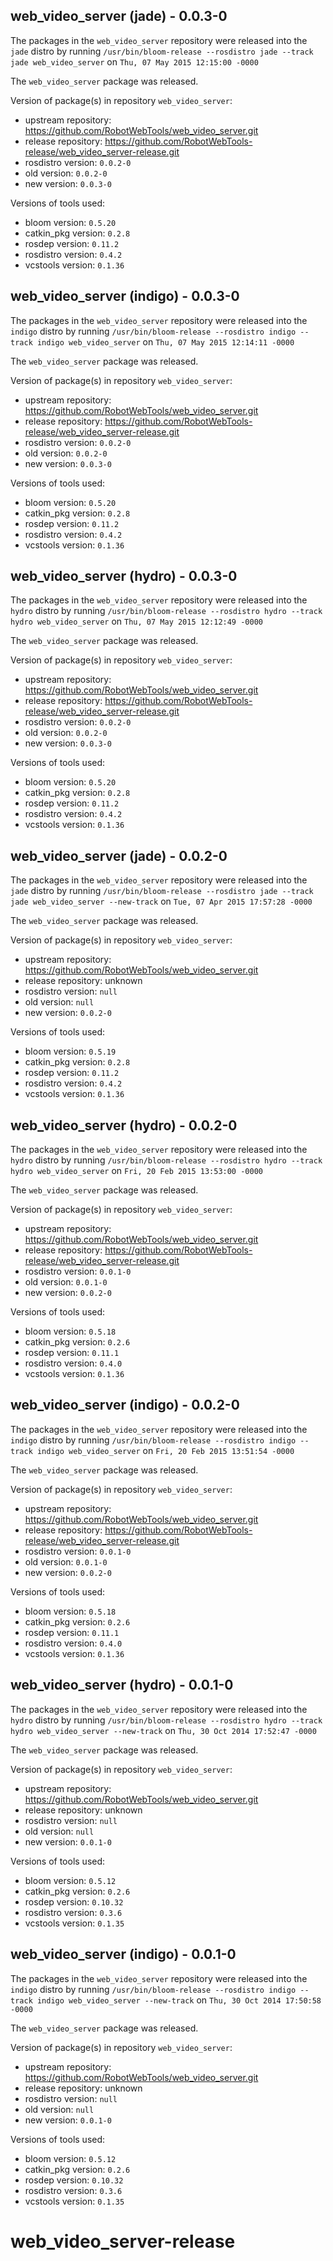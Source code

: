 ## web_video_server (jade) - 0.0.3-0

The packages in the `web_video_server` repository were released into the `jade` distro by running `/usr/bin/bloom-release --rosdistro jade --track jade web_video_server` on `Thu, 07 May 2015 12:15:00 -0000`

The `web_video_server` package was released.

Version of package(s) in repository `web_video_server`:
- upstream repository: https://github.com/RobotWebTools/web_video_server.git
- release repository: https://github.com/RobotWebTools-release/web_video_server-release.git
- rosdistro version: `0.0.2-0`
- old version: `0.0.2-0`
- new version: `0.0.3-0`

Versions of tools used:
- bloom version: `0.5.20`
- catkin_pkg version: `0.2.8`
- rosdep version: `0.11.2`
- rosdistro version: `0.4.2`
- vcstools version: `0.1.36`


## web_video_server (indigo) - 0.0.3-0

The packages in the `web_video_server` repository were released into the `indigo` distro by running `/usr/bin/bloom-release --rosdistro indigo --track indigo web_video_server` on `Thu, 07 May 2015 12:14:11 -0000`

The `web_video_server` package was released.

Version of package(s) in repository `web_video_server`:
- upstream repository: https://github.com/RobotWebTools/web_video_server.git
- release repository: https://github.com/RobotWebTools-release/web_video_server-release.git
- rosdistro version: `0.0.2-0`
- old version: `0.0.2-0`
- new version: `0.0.3-0`

Versions of tools used:
- bloom version: `0.5.20`
- catkin_pkg version: `0.2.8`
- rosdep version: `0.11.2`
- rosdistro version: `0.4.2`
- vcstools version: `0.1.36`


## web_video_server (hydro) - 0.0.3-0

The packages in the `web_video_server` repository were released into the `hydro` distro by running `/usr/bin/bloom-release --rosdistro hydro --track hydro web_video_server` on `Thu, 07 May 2015 12:12:49 -0000`

The `web_video_server` package was released.

Version of package(s) in repository `web_video_server`:
- upstream repository: https://github.com/RobotWebTools/web_video_server.git
- release repository: https://github.com/RobotWebTools-release/web_video_server-release.git
- rosdistro version: `0.0.2-0`
- old version: `0.0.2-0`
- new version: `0.0.3-0`

Versions of tools used:
- bloom version: `0.5.20`
- catkin_pkg version: `0.2.8`
- rosdep version: `0.11.2`
- rosdistro version: `0.4.2`
- vcstools version: `0.1.36`


## web_video_server (jade) - 0.0.2-0

The packages in the `web_video_server` repository were released into the `jade` distro by running `/usr/bin/bloom-release --rosdistro jade --track jade web_video_server --new-track` on `Tue, 07 Apr 2015 17:57:28 -0000`

The `web_video_server` package was released.

Version of package(s) in repository `web_video_server`:
- upstream repository: https://github.com/RobotWebTools/web_video_server.git
- release repository: unknown
- rosdistro version: `null`
- old version: `null`
- new version: `0.0.2-0`

Versions of tools used:
- bloom version: `0.5.19`
- catkin_pkg version: `0.2.8`
- rosdep version: `0.11.2`
- rosdistro version: `0.4.2`
- vcstools version: `0.1.36`


## web_video_server (hydro) - 0.0.2-0

The packages in the `web_video_server` repository were released into the `hydro` distro by running `/usr/bin/bloom-release --rosdistro hydro --track hydro web_video_server` on `Fri, 20 Feb 2015 13:53:00 -0000`

The `web_video_server` package was released.

Version of package(s) in repository `web_video_server`:
- upstream repository: https://github.com/RobotWebTools/web_video_server.git
- release repository: https://github.com/RobotWebTools-release/web_video_server-release.git
- rosdistro version: `0.0.1-0`
- old version: `0.0.1-0`
- new version: `0.0.2-0`

Versions of tools used:
- bloom version: `0.5.18`
- catkin_pkg version: `0.2.6`
- rosdep version: `0.11.1`
- rosdistro version: `0.4.0`
- vcstools version: `0.1.36`


## web_video_server (indigo) - 0.0.2-0

The packages in the `web_video_server` repository were released into the `indigo` distro by running `/usr/bin/bloom-release --rosdistro indigo --track indigo web_video_server` on `Fri, 20 Feb 2015 13:51:54 -0000`

The `web_video_server` package was released.

Version of package(s) in repository `web_video_server`:
- upstream repository: https://github.com/RobotWebTools/web_video_server.git
- release repository: https://github.com/RobotWebTools-release/web_video_server-release.git
- rosdistro version: `0.0.1-0`
- old version: `0.0.1-0`
- new version: `0.0.2-0`

Versions of tools used:
- bloom version: `0.5.18`
- catkin_pkg version: `0.2.6`
- rosdep version: `0.11.1`
- rosdistro version: `0.4.0`
- vcstools version: `0.1.36`


## web_video_server (hydro) - 0.0.1-0

The packages in the `web_video_server` repository were released into the `hydro` distro by running `/usr/bin/bloom-release --rosdistro hydro --track hydro web_video_server --new-track` on `Thu, 30 Oct 2014 17:52:47 -0000`

The `web_video_server` package was released.

Version of package(s) in repository `web_video_server`:
- upstream repository: https://github.com/RobotWebTools/web_video_server.git
- release repository: unknown
- rosdistro version: `null`
- old version: `null`
- new version: `0.0.1-0`

Versions of tools used:
- bloom version: `0.5.12`
- catkin_pkg version: `0.2.6`
- rosdep version: `0.10.32`
- rosdistro version: `0.3.6`
- vcstools version: `0.1.35`


## web_video_server (indigo) - 0.0.1-0

The packages in the `web_video_server` repository were released into the `indigo` distro by running `/usr/bin/bloom-release --rosdistro indigo --track indigo web_video_server --new-track` on `Thu, 30 Oct 2014 17:50:58 -0000`

The `web_video_server` package was released.

Version of package(s) in repository `web_video_server`:
- upstream repository: https://github.com/RobotWebTools/web_video_server.git
- release repository: unknown
- rosdistro version: `null`
- old version: `null`
- new version: `0.0.1-0`

Versions of tools used:
- bloom version: `0.5.12`
- catkin_pkg version: `0.2.6`
- rosdep version: `0.10.32`
- rosdistro version: `0.3.6`
- vcstools version: `0.1.35`


web_video_server-release
========================
